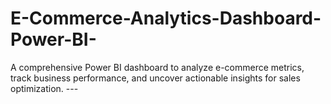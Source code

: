 # E-Commerce-Analytics-Dashboard-Power-BI-
A comprehensive Power BI dashboard to analyze e-commerce metrics, track business performance, and uncover actionable insights for sales optimization.  ---
